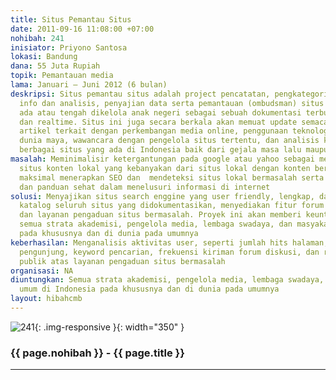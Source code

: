 ```yaml
---
title: Situs Pemantau Situs
date: 2011-09-16 11:08:00 +07:00
nohibah: 241
inisiator: Priyono Santosa
lokasi: Bandung
dana: 55 Juta Rupiah
topik: Pemantauan media
lama: Januari – Juni 2012 (6 bulan)
deskripsi: Situs pemantau situs adalah project pencatatan, pengkategorian, pengumpulan
  info dan analisis, penyajian data serta pemantauan (ombudsman) situs web yang pernah
  ada atau tengah dikelola anak negeri sebagai sebuah dokumentasi terbuka secara online
  dan realtime. Situs ini juga secara berkala akan memuat update semacam berita dan
  artikel terkait dengan perkembangan media online, penggunaan teknologi web, fenomena
  dunia maya, wawancara dengan pengelola situs tertentu, dan analisis kecenderungan
  berbagai situs yang ada di Indonesia baik dari gejala masa lalu maupun di masa depan
masalah: Meminimalisir ketergantungan pada google atau yahoo sebagai mesin pencari
  situs konten lokal yang kebanyakan dari situs lokal dengan konten bermutu belum
  maksimal menerapkan SEO dan  mendeteksi situs lokal bermasalah serta menjadi katalog
  dan panduan sehat dalam menelusuri informasi di internet
solusi: Menyajikan situs search enggine yang user friendly, lengkap, dan rinci menampilkan
  katalog seluruh situs yang didokumentasikan, menyediakan fitur forum diskusi terbuka
  dan layanan pengaduan situs bermasalah. Proyek ini akan memberi keuntungan kepada
  semua strata akademisi, pengelola media, lembaga swadaya, dan masyakat umum di Indonesia
  pada khususnya dan di dunia pada umumnya
keberhasilan: Menganalisis aktivitas user, seperti jumlah hits halaman, sebaran lokasi
  pengunjung, keyword pencarian, frekuensi kiriman forum diskusi, dan respon dari
  publik atas layanan pengaduan situs bermasalah
organisasi: NA
diuntungkan: Semua strata akademisi, pengelola media, lembaga swadaya, dan masyakat
  umum di Indonesia pada khususnya dan di dunia pada umumnya
layout: hibahcmb
---
```


![241](/static/img/hibahcmb/241.png){: .img-responsive }{: width="350" }

### {{ page.nohibah }} - {{ page.title }}

---
